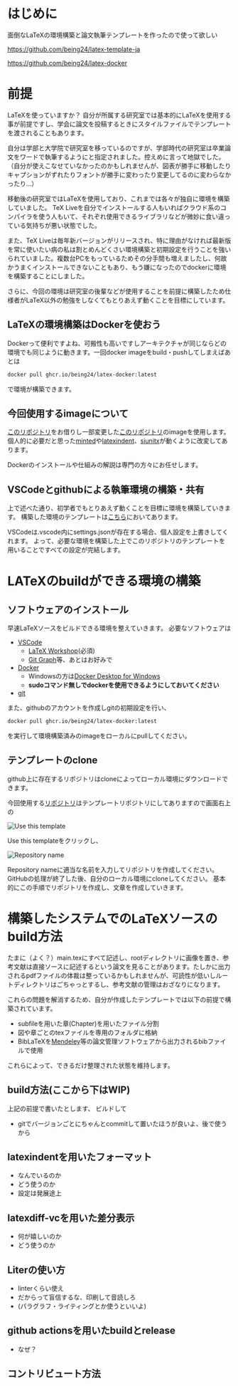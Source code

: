 # はじめに

面倒なLaTeXの環境構築と論文執筆テンプレートを作ったので使って欲しい

<https://github.com/being24/latex-template-ja>

<https://github.com/being24/latex-docker>

# 前提

LaTeXを使っていますか？
自分が所属する研究室では基本的にLaTeXを使用する事が前提ですし、学会に論文を投稿するときにスタイルファイルでテンプレートを渡されることもあります。

自分は学部と大学院で研究室を移っているのですが、学部時代の研究室は卒業論文をワードで執筆するようにと指定されました。控えめに言って地獄でした。（自分が使えこなせていなかったのかもしれませんが、図表が勝手に移動したりキャプションがずれたりフォントが勝手に変わったり変更してるのに変わらなかったり…）

移動後の研究室ではLaTeXを使用しており、これまでは各々が独自に環境を構築していました。
TeX Liveを自分でインストールする人もいればクラウド系のコンパイラを使う人もいて、それぞれ使用できるライブラリなどが微妙に食い違っている気持ちが悪い状態でした。

また、TeX Liveは毎年新バージョンがリリースされ、特に理由がなければ最新版を常に使いたい病の私は割とめんどくさい環境構築と初期設定を行うことを強いられていました。複数台PCをもっているためその分手間も増えましたし、何故かうまくインストールできないこともあり、もう嫌になったのでdockerに環境を構築することにしました。

さらに、今回の環境は研究室の後輩などが使用することを前提に構築したため仕様者がLaTeX以外の勉強をしなくてもとりあえず動くことを目標にしています。

## LaTeXの環境構築はDockerを使おう

Dockerって便利ですよね、可搬性も高いですしアーキテクチャが同じならどの環境でも同じように動きます。一回docker imageをbuild・pushしてしまえばあとは

```bash
docker pull ghcr.io/being24/latex-docker:latest
```

で環境が構築できます。

## 今回使用するimageについて

[このリポジトリ](https://github.com/pddg/latex-docker)をお借りし一部変更した[このリポジトリ](https://github.com/being24/latex-docker)のimageを使用します。個人的に必要だと思った[minted](https://ctan.org/pkg/minted)や[latexindent](https://www.ctan.org/pkg/latexindent)、[siunitx](https://ctan.org/pkg/siunitx)が動くように改変してあります。

Dockerのインストールや仕組みの解説は専門の方々にお任せします。

## VSCodeとgithubによる執筆環境の構築・共有

上で述べた通り、初学者でもとりあえず動くことを目標に環境を構築していきます。
構築した環境のテンプレートは[こちら](https://github.com/being24/latex-template-ja)においてあります。

VSCodeは.vscode内にsettings.jsonが存在する場合、個人設定を上書きしてくれます。
よって、必要な環境を構築した上でこのリポジトリのテンプレートを用いることですべての設定が完結します。

# LATeXのbuildができる環境の構築

## ソフトウェアのインストール

早速LaTeXソースをビルドできる環境を整えていきます。
必要なソフトウェアは

* [VSCode](https://code.visualstudio.com/)
  * [LaTeX Workshop](https://marketplace.visualstudio.com/items?itemName=James-Yu.latex-workshop)(必須)
  * [Git Graph](https://marketplace.visualstudio.com/items?itemName=mhutchie.git-graph)等、あとはお好みで
* [Docker](https://www.docker.com/)
  * Windowsの方は[Docker Desktop for Windows](https://docs.docker.com/desktop/windows/install/)
  * **sudoコマンド無しでdockerを使用できるようにしておいてください**
* [git](https://git-scm.com/)

また、githubのアカウントを作成しgitの初期設定を行い、

```bash
docker pull ghcr.io/being24/latex-docker:latest
```

を実行して環境構築済みのimageをローカルにpullしてください。

## テンプレートのclone

github上に存在するリポジトリはcloneによってローカル環境にダウンロードできます。

今回使用する[リポジトリ](https://github.com/being24/latex-template-ja)はテンプレートリポジトリにしてありますので画面右上の

![Use this template](https://storage.googleapis.com/zenn-user-upload/9cb185badd01-20220601.png)

Use this templateをクリックし、

![Repository name](https://storage.googleapis.com/zenn-user-upload/82b99299f7d1-20220601.png)

Repository nameに適当な名前を入力してリポジトリを作成してください。
GitHubの処理が終了した後、自分のローカル環境にcloneしてください。
基本的にこの手順でリポジトリを作成し、文章を作成していきます。

# 構築したシステムでのLaTeXソースのbuild方法

たまに（よく？）main.texにすべて記述し、rootディレクトリに画像を置き、参考文献は直接ソースに記述するという論文を見ることがあります。たしかに出力されるpdfファイルの体裁は整っているかもしれませんが、可読性が低いしルートディレクトリはごちゃっとするし、参考文献の管理はおざなりになります。

これらの問題を解消するため、自分が作成したテンプレートでは以下の前提で構築されています。

* subfileを用いた章(Chapter)を用いたファイル分割
* 図や章ごとのtexファイルを専用のフォルダに格納
* BibLaTeXを[Mendeley](https://www.mendeley.com/)等の論文管理ソフトウェアから出力されるbibファイルで使用

これらによって、できるだけ整理された状態を維持します。

## build方法(ここから下はWIP)

上記の前提で書いたとします、
ビルドして

* gitでバージョンごとにちゃんとcommitして置いたほうが良いよ、後で使うから

## latexindentを用いたフォーマット

* なんでいるのか
* どう使うのか
* 設定は発展途上

## latexdiff-vcを用いた差分表示

* 何が嬉しいのか
* どう使うのか

## Literの使い方

* linterくらい使え
* だからって盲信するな、印刷して音読しろ
* (パラグラフ・ライティングとか使うといいよ)

## github actionsを用いたbuildとrelease

* なぜ？

## コントリビュート方法
